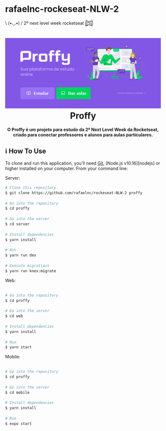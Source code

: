 # rafaelnc-rockeseat-NLW-2
\ (•◡•) / 2º next level week rocketseat [̲̅$̲̅(̲̅5̲̅)̲̅$̲̅]

<h1 align="center">
    <img alt="proffy" src="./.github/proffy.png" />
    <br>
    Proffy
</h1>

<h4 align="center">
  O Proffy é um projeto para estudo da 2ª Next Level Week da Rocketseat, criado para conectar professores e alunos para aulas particulares.</h4>
    
  ## :information_source: How To Use

To clone and run this application, you'll need [Git](https://git-scm.com), [Node.js v10.16][nodejs] or higher installed on your computer. From your command line:

Server:
```bash
# Clone this repository
$ git clone https://github.com/rafaelnc/rockeseat-NLW-2 proffy

# Go into the repository
$ cd proffy

# Go into the server
$ cd server

# Install dependencies
$ yarn install

# Run 
$ yarn run dev

# Execute migrations
$ yarn run knex:migrate

```

Web:
```bash

# Go into the repository
$ cd proffy

# Go into the server
$ cd web

# Install dependencies
$ yarn install

# Run 
$ yarn start

```

Mobile:
```bash

# Go into the repository
$ cd proffy

# Go into the server
$ cd mobile

# Install dependencies
$ yarn install

# Run 
$ expo start

```
